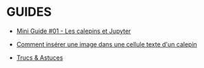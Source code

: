 # GUIDES

* [Mini Guide #01 - Les calepins et Jupyter](/documentation/guides/Mini%20Guide%20%2301%20-%20Les%20calepins%20et%20Jupyter.md)

* [Comment insérer une image dans une cellule texte d'un calepin](/documentation/guides/Comment%20insérer%20une%20image%20dans%20une%20cellule%20texte%20d'un%20calepin.md)

* [Trucs & Astuces](/documentation/guides/Trucs%20%26%20Astuces.md)
